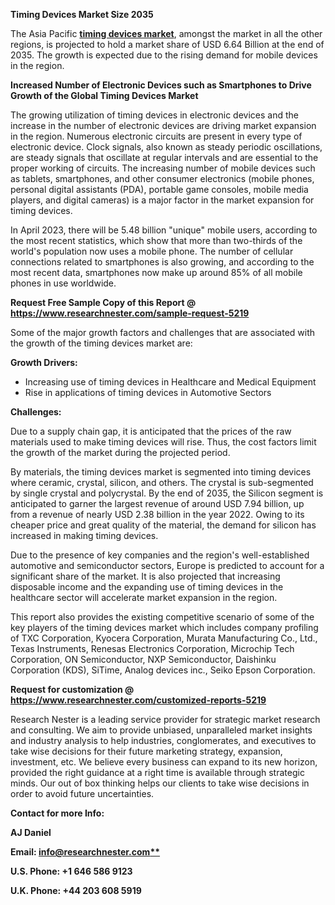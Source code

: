 ﻿**Timing Devices Market Size 2035**

The Asia Pacific [**timing devices market**](https://www.researchnester.com/reports/timing-devices-market/5219), amongst the market in all the other regions, is projected to hold a market share of USD 6.64 Billion at the end of 2035. The growth is expected due to the rising demand for mobile devices in the region.

**Increased Number of Electronic Devices such as Smartphones to Drive Growth of the Global Timing Devices Market**

The growing utilization of timing devices in electronic devices and the increase in the number of electronic devices are driving market expansion in the region. Numerous electronic circuits are present in every type of electronic device. Clock signals, also known as steady periodic oscillations, are steady signals that oscillate at regular intervals and are essential to the proper working of circuits. The increasing number of mobile devices such as tablets, smartphones, and other consumer electronics (mobile phones, personal digital assistants (PDA), portable game consoles, mobile media players, and digital cameras) is a major factor in the market expansion for timing devices.

In April 2023, there will be 5.48 billion "unique" mobile users, according to the most recent statistics, which show that more than two-thirds of the world's population now uses a mobile phone. The number of cellular connections related to smartphones is also growing, and according to the most recent data, smartphones now make up around 85% of all mobile phones in use worldwide.

**Request Free Sample Copy of this Report @ <https://www.researchnester.com/sample-request-5219>** 

Some of the major growth factors and challenges that are associated with the growth of the timing devices market are:

**Growth Drivers:**

- Increasing use of timing devices in Healthcare and Medical Equipment
- Rise in applications of timing devices in Automotive Sectors

**Challenges:**

Due to a supply chain gap, it is anticipated that the prices of the raw materials used to make timing devices will rise. Thus, the cost factors limit the growth of the market during the projected period. 

By materials, the timing devices market is segmented into timing devices where ceramic, crystal, silicon, and others. The crystal is sub-segmented by single crystal and polycrystal. By the end of 2035, the Silicon segment is anticipated to garner the largest revenue of around USD 7.94 billion, up from a revenue of nearly USD 2.38 billion in the year 2022. Owing to its cheaper price and great quality of the material, the demand for silicon has increased in making timing devices.

Due to the presence of key companies and the region's well-established automotive and semiconductor sectors, Europe is predicted to account for a significant share of the market. It is also projected that increasing disposable income and the expanding use of timing devices in the healthcare sector will accelerate market expansion in the region.

This report also provides the existing competitive scenario of some of the key players of the timing devices market which includes company profiling of TXC Corporation, Kyocera Corporation, Murata Manufacturing Co., Ltd., Texas Instruments, Renesas Electronics Corporation, Microchip Tech Corporation, ON Semiconductor, NXP Semiconductor, Daishinku Corporation (KDS), SiTime, Analog devices inc., Seiko Epson Corporation.

**Request for customization @ <https://www.researchnester.com/customized-reports-5219>**  

Research Nester is a leading service provider for strategic market research and consulting. We aim to provide unbiased, unparalleled market insights and industry analysis to help industries, conglomerates, and executives to take wise decisions for their future marketing strategy, expansion, investment, etc. We believe every business can expand to its new horizon, provided the right guidance at a right time is available through strategic minds. Our out of box thinking helps our clients to take wise decisions in order to avoid future uncertainties.

**Contact for more Info:**

**AJ Daniel**

**Email: [info@researchnester.com**](mailto:info@researchnester.com)**

**U.S. Phone: +1 646 586 9123** 

**U.K. Phone: +44 203 608 5919**

